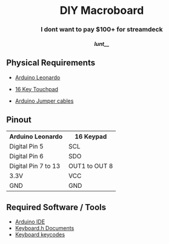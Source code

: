 <div style="text-align:center">
    <h1>DIY Macroboard</h1>
    <h3>I dont want to pay $100+ for streamdeck</h3>
    <h5>lunt__</h5>
</div>


<div>
    <h2>Physical Requirements</h2>
    <ul>
        <li><a
                href="https://www.amazon.com/Solu-Leonardo-Compatible-Revision-Atmega32u4/dp/B00R237VGO/ref=sr_1_5?keywords=arduino+leonardo&sr=8-5">Arduino
                Leonardo</a></li>
    </ul>
    <ul>
        <li><a href="https://www.amazon.com/Willwin-TTP229-Channel-Digital-Capacitive/dp/B076JD9JYC">16 Key Touchpad</a>
        </li>
    </ul>
    <ul>
        <li><a
                href="https://www.amazon.com/Connector-Solderless-Multicolor-Electronic-Breadboard/dp/B09FPGT7JT/ref=sr_1_1_sspa?keywords=arduino+jumper+cables&sr=8-1-spons&sp_csd=d2lkZ2V0TmFtZT1zcF9hdGY&psc=1">Arduino
                Jumper cables</a></li>
    </ul>
</div>

<div>
    <h2>Pinout</h2>
    <table>
        <tr>
            <th>Arduino Leonardo</th>
            <th>16 Keypad</th>
        </tr>
        <tr>
            <td>Digital Pin 5</td>
            <td>SCL</td>
        </tr>
        <tr>
            <td>Digital Pin 6</td>
            <td>SDO</td>
        </tr>
        <tr>
            <td>Digital Pin 7 to 13</td>
            <td>OUT1 to OUT 8</td>
        </tr>
        <tr>
            <td>3.3V</td>
            <td>VCC</td>
        </tr>
        <tr>
            <td>GND</td>
            <td>GND</td>
        </tr>
    </table>
</div>

<div>
    <h2>Required Software / Tools</h2>
    <ul>
        <li><a href="https://www.arduino.cc/en/software">Arduino IDE</a></li>
        <li><a href="https://www.arduino.cc/reference/en/language/functions/usb/keyboard/">Keyboard.h Documents</a></li>
        <li><a href="https://docstore.mik.ua/orelly/webprog/DHTML_javascript/0596004672_jvdhtmlckbk-app-b.html
">Keyboard keycodes</a></li>
    </ul>
</div>
